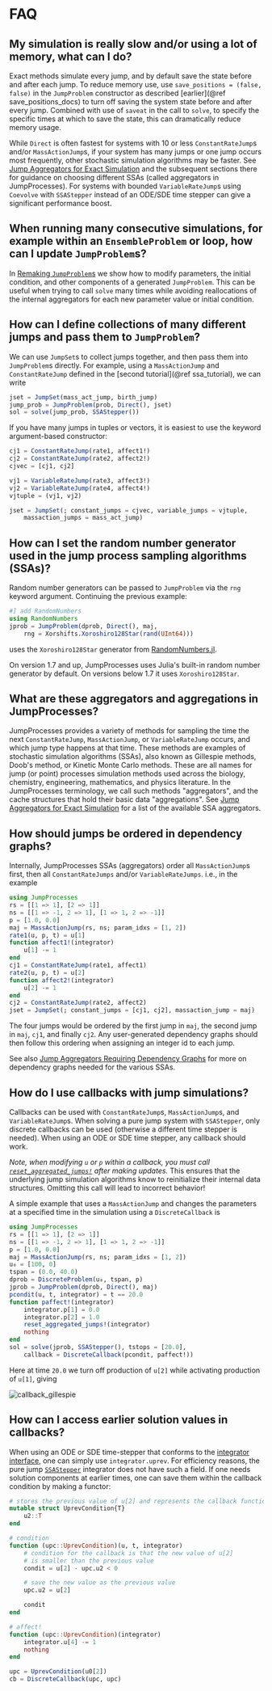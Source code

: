 # FAQ

## My simulation is really slow and/or using a lot of memory, what can I do?

Exact methods simulate every jump, and by default save the state before and
after each jump. To reduce memory use, use `save_positions = (false, false)` in
the `JumpProblem` constructor as described [earlier](@ref save_positions_docs)
to turn off saving the system state before and after every jump. Combined with
use of `saveat` in the call to `solve`, to specify the specific times at which
to save the state, this can dramatically reduce memory usage.

While `Direct` is often fastest for systems with 10 or less `ConstantRateJump`s
and/or `MassActionJump`s, if your system has many jumps or one jump occurs most
frequently, other stochastic simulation algorithms may be faster. See [Jump
Aggregators for Exact Simulation](@ref) and the subsequent sections there for
guidance on choosing different SSAs (called aggregators in JumpProcesses). For
systems with bounded `VariableRateJump`s using `Coevolve` with `SSAStepper`
instead of an ODE/SDE time stepper can give a significant performance boost.

## When running many consecutive simulations, for example within an `EnsembleProblem` or loop, how can I update `JumpProblem`s?

In [Remaking `JumpProblem`s](@ref) we show how to modify parameters, the initial
condition, and other components of a generated `JumpProblem`. This can be useful
when trying to call `solve` many times while avoiding reallocations of the
internal aggregators for each new parameter value or initial condition.

## How can I define collections of many different jumps and pass them to `JumpProblem`?

We can use `JumpSet`s to collect jumps together, and then pass them into
`JumpProblem`s directly. For example, using a `MassActionJump` and
`ConstantRateJump` defined in the [second tutorial](@ref ssa_tutorial), we can
write

```julia
jset = JumpSet(mass_act_jump, birth_jump)
jump_prob = JumpProblem(prob, Direct(), jset)
sol = solve(jump_prob, SSAStepper())
```

If you have many jumps in tuples or vectors, it is easiest to use the keyword
argument-based constructor:

```julia
cj1 = ConstantRateJump(rate1, affect1!)
cj2 = ConstantRateJump(rate2, affect2!)
cjvec = [cj1, cj2]

vj1 = VariableRateJump(rate3, affect3!)
vj2 = VariableRateJump(rate4, affect4!)
vjtuple = (vj1, vj2)

jset = JumpSet(; constant_jumps = cjvec, variable_jumps = vjtuple,
    massaction_jumps = mass_act_jump)
```

## How can I set the random number generator used in the jump process sampling algorithms (SSAs)?

Random number generators can be passed to `JumpProblem` via the `rng` keyword
argument. Continuing the previous example:

```julia
#] add RandomNumbers
using RandomNumbers
jprob = JumpProblem(dprob, Direct(), maj,
    rng = Xorshifts.Xoroshiro128Star(rand(UInt64)))
```

uses the `Xoroshiro128Star` generator from
[RandomNumbers.jl](https://github.com/JuliaRandom/RandomNumbers.jl).

On version 1.7 and up, JumpProcesses uses Julia's built-in random number generator by
default. On versions below 1.7 it uses `Xoroshiro128Star`.

## What are these aggregators and aggregations in JumpProcesses?

JumpProcesses provides a variety of methods for sampling the time the next
`ConstantRateJump`, `MassActionJump`, or `VariableRateJump` occurs, and which
jump type happens at that time. These methods are examples of stochastic
simulation algorithms (SSAs), also known as Gillespie methods, Doob's method, or
Kinetic Monte Carlo methods. These are all names for jump (or point) processes
simulation methods used across the biology, chemistry, engineering, mathematics,
and physics literature. In the JumpProcesses terminology, we call such methods
"aggregators", and the cache structures that hold their basic data
"aggregations". See [Jump Aggregators for Exact Simulation](@ref) for a list of
the available SSA aggregators.

## How should jumps be ordered in dependency graphs?

Internally, JumpProcesses SSAs (aggregators) order all `MassActionJump`s first,
then all `ConstantRateJumps` and/or `VariableRateJumps`. i.e., in the example

```julia
using JumpProcesses
rs = [[1 => 1], [2 => 1]]
ns = [[1 => -1, 2 => 1], [1 => 1, 2 => -1]]
p = [1.0, 0.0]
maj = MassActionJump(rs, ns; param_idxs = [1, 2])
rate1(u, p, t) = u[1]
function affect1!(integrator)
    u[1] -= 1
end
cj1 = ConstantRateJump(rate1, affect1)
rate2(u, p, t) = u[2]
function affect2!(integrator)
    u[2] -= 1
end
cj2 = ConstantRateJump(rate2, affect2)
jset = JumpSet(; constant_jumps = [cj1, cj2], massaction_jump = maj)
```

The four jumps would be ordered by the first jump in `maj`, the second jump in
`maj`, `cj1`, and finally `cj2`. Any user-generated dependency graphs should
then follow this ordering when assigning an integer id to each jump.

See also [Jump Aggregators Requiring Dependency Graphs](@ref) for
more on dependency graphs needed for the various SSAs.

## How do I use callbacks with jump simulations?

Callbacks can be used with `ConstantRateJump`s, `MassActionJump`s, and
`VariableRateJump`s. When solving a pure jump system with `SSAStepper`, only
discrete callbacks can be used (otherwise a different time stepper is needed).
When using an ODE or SDE time stepper, any callback should work.

*Note, when modifying `u` or `p` within a callback, you must call
[`reset_aggregated_jumps!`](@ref) after making updates.* This ensures that the
underlying jump simulation algorithms know to reinitialize their internal data
structures. Omitting this call will lead to incorrect behavior!

A simple example that uses a `MassActionJump` and changes the parameters at a
specified time in the simulation using a `DiscreteCallback` is

```julia
using JumpProcesses
rs = [[1 => 1], [2 => 1]]
ns = [[1 => -1, 2 => 1], [1 => 1, 2 => -1]]
p = [1.0, 0.0]
maj = MassActionJump(rs, ns; param_idxs = [1, 2])
u₀ = [100, 0]
tspan = (0.0, 40.0)
dprob = DiscreteProblem(u₀, tspan, p)
jprob = JumpProblem(dprob, Direct(), maj)
pcondit(u, t, integrator) = t == 20.0
function paffect!(integrator)
    integrator.p[1] = 0.0
    integrator.p[2] = 1.0
    reset_aggregated_jumps!(integrator)
    nothing
end
sol = solve(jprob, SSAStepper(), tstops = [20.0],
    callback = DiscreteCallback(pcondit, paffect!))
```

Here at time `20.0` we turn off production of `u[2]` while activating production
of `u[1]`, giving

![callback_gillespie](assets/callback_gillespie.png)

## How can I access earlier solution values in callbacks?

When using an ODE or SDE time-stepper that conforms to the [integrator
interface](https://docs.sciml.ai/DiffEqDocs/stable/basics/integrator/), one
can simply use `integrator.uprev`. For efficiency reasons, the pure jump
[`SSAStepper`](@ref) integrator does not have such a field. If one needs
solution components at earlier times, one can save them within the callback
condition by making a functor:

```julia
# stores the previous value of u[2] and represents the callback functions
mutable struct UprevCondition{T}
    u2::T
end

# condition
function (upc::UprevCondition)(u, t, integrator)
    # condition for the callback is that the new value of u[2]
    # is smaller than the previous value
    condit = u[2] - upc.u2 < 0

    # save the new value as the previous value
    upc.u2 = u[2]

    condit
end

# affect!
function (upc::UprevCondition)(integrator)
    integrator.u[4] -= 1
    nothing
end

upc = UprevCondition(u0[2])
cb = DiscreteCallback(upc, upc)
```
